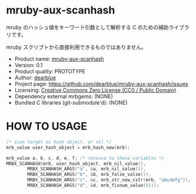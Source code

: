 # mruby-aux-scanhash

mruby のハッシュ値をキーワード引数として解析する C のための補助ライブラリです。

mruby スクリプトから直接利用できるものではありません。


  * Product name: [mruby-aux-scanhash](https://github.com/dearblue/mruby-aux-scanhash)
  * Version: 0.1
  * Product quality: PROTOTYPE
  * Author: [dearblue](https://github.com/dearblue)
  * Project page: <https://github.com/dearblue/mruby-aux-scanhash/issues>
  * Licensing: [Creative Commons Zero License (CC0 / Public Domain)](LICENSE)
  * Dependency external mrbgems: (NONE)
  * Bundled C libraries (git-submodule'd): (NONE)

# HOW TO USAGE

```c
/* scan target as hash object, or nil */
mrb_value user_hash_object = mrb_hash_new(mrb);

mrb_value a, b, c, d, e, f; /* receive to these variables */
MRBX_SCANHASH(mrb, user_hash_object, mrb_nil_value(),
        MRBX_SCANHASH_ARGS("a", &a, mrb_nil_value()),
        MRBX_SCANHASH_ARGS("b", &b, mrb_false_valse()),
        MRBX_SCANHASH_ARGS("c", &c, mrb_str_new_cstr(mrb, "abcdefg")),
        MRBX_SCANHASH_ARGS("d", &d, mrb_fixnum_value(5)));
```
